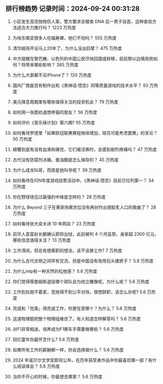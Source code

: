 
## 排行榜趋势 记录时间：2024-09-24 00:31:28
  
  1. 小区发生高空抛物伤人案，警方要求全楼查 DNA 后一男子自首，这种查验方法适合大力推行吗？ 1223 万热度
    
  2. 为啥东南亚很多人吃福寿螺，他们不怕吗？ 555 万热度
    
  3. 清华姚班开设马上20年了，为什么没出巨擘？ 475 万热度
    
  4. 中方提醒在黎巴嫩、以色列的中国公民尽快回国或转移，目前黎以边境局势如何？将带来哪些影响？ 265 万热度
    
  5. 为什么大家都不买iPhone了？ 120 万热度
    
  6. 国内厂商是否有制作出和《黑神话·悟空》同等质量游戏的技术水平？ 93 万热度
    
  7. 美元降息周期里有哪些值得关注的投资机会？ 79 万热度
    
  8. 如何用一张图劝退想养猫的朋友？ 56 万热度
    
  9. 如何评价《音乐缘计划》第六期? 55 万热度
    
  10. 如何看待罗德里「如果欧冠联赛赛程继续增加，球员可能考虑罢赛」的言论？ 50 万热度
    
  11. 螃蟹到底有没有血液和痛觉，它们被活煮时，会感到剧烈疼痛吗？ 47 万热度
    
  12. 古代没有防腐剂冰箱，酱油醋是怎么保存的？ 45 万热度
    
  13. 为什么成龙叫哥，而周星驰叫爷呢？ 39 万热度
    
  14. 如何看待在IGN年度游戏投票活动中，《黑神话:悟空》目前已位列第一？ 34 万热度
    
  15. 你在野球场见过最强的中锋是怎样的？ 28 万热度
    
  16. 为什么 Beyond 三子在黄家驹离世后没有再创作出很脍炙人口的歌曲了？ 28 万热度
    
  17. 如何看待张大奕关闭 10 年网店？ 23 万热度
    
  18. 前华人首富赵长鹏确认即将出狱，此前被判 4 个月监禁，身家超 2300 亿元，哪些信息值得关注？ 13 万热度
    
  19. 工作清闲，但总有想离职的想法，该不该换工作? 7 万热度
    
  20. 为什么古代文明之间早有交流，但是中国没有改用石头建房子？ 5.8 万热度
    
  21. 为什么intp有一种天然的松弛感？ 5.6 万热度
    
  22. 你们觉得等詹姆斯退役哪个球队会为他立雕像呢，为什么呢？ 5.6 万热度
    
  23. 工作到处跑不着家，竞岗得不到公平对待，很想辞职，该怎么办呢? 5.6 万热度
    
  24. 完成和「完美」得完成工作，你更在意哪个？为什么？ 5.6 万热度
    
  25. 这道物理题把整个物理组难住了，有人知道怎样解答吗？ 5.6 万热度
    
  26. 对F1非常痴迷，培养成为F1赛车手需要做哪些？ 5.6 万热度
    
  27. 回忆童年你最怀念什么? 5.6 万热度
    
  28. 如果所有工作的薪酬都一样，你会选择做什么？ 5.6 万热度
    
  29. 2024 年诺贝尔文学奖即将公布，在历年获奖者作品中你最喜欢哪一部？有什么阅读体会？ 5.6 万热度
    
  30. 当你不开心的时候，你最想去哪里？ 5.6 万热度
    